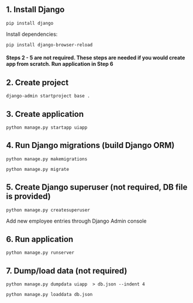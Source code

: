 ## 1. Install Django

```
pip install django
```

Install dependencies:

```
pip install django-browser-reload
```

#### Steps 2 - 5 are not required. These steps are needed if you would create app from scratch. Run application in Step 6

## 2. Create project

```
django-admin startproject base .
```

## 3. Create application

```
python manage.py startapp uiapp 
```

## 4. Run Django migrations (build Django ORM)

```
python manage.py makemigrations
```

```
python manage.py migrate
```

## 5. Create Django superuser (not required, DB file is provided)

```
python manage.py createsuperuser
```

Add new employee entries through Django Admin console

## 6. Run application

```
python manage.py runserver
```

## 7. Dump/load data (not required)

```
python manage.py dumpdata uiapp  > db.json --indent 4
```

```
python manage.py loaddata db.json
```
